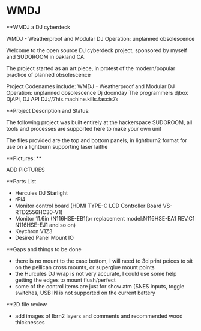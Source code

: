 # WMDJ

**WMDJ a DJ cyberdeck

WMDJ - Weatherproof and Modular DJ 
Operation: unplanned obsolescence 

Welcome to the open source DJ cyberdeck project, sponsored by myself and SUDOROOM in oakland CA.

The project started as an art piece, in protest of the modern/popular practice of planned obsolescence

Project Codenames include:
WMDJ - Weatherproof and Modular DJ 
Operation: unplanned obsolescence 
Dj doomday
The programmers djbox
DjAPI, DJ API 
DJ://7his.machine.kills.fascis7s


**Project Description and Status:

The following project was built entirely at the hackerspace SUDOROOM, all tools and processes are supported here to make your own unit

The files provided are the top and bottom panels, in lightburn2 format for use on a lightburn supporting laser laithe

**Pictures:
**

ADD PICTURES

**Parts List
- Hercules DJ Starlight
- rPi4
- Monitor control board (HDMI TYPE-C LCD Controller Board VS-RTD2556HC30-V1)
- Monitor 11.6in (N116HSE-EB1(or replacement model:N116HSE-EA1 REV.C1 N116HSE-EJ1 and so on)
- Keychron V1Z3
- Desired Panel Mount IO

**Gaps and things to be done
- there is no mount to the case bottom, I will need to 3d print peices to sit on the pellican cross mounts, or superglue mount points
- the Hurcules DJ wrap is not very accurate, I could use some help getting the edges to mount flush/perfect
- some of the control items are just for show atm (SNES inputs, toggle switches, USB IN is not supported on the current battery

**2D file review
- add images of lbrn2 layers and comments and recommended wood thicknesses

